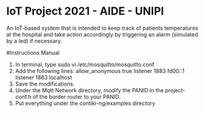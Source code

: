 # IoT Project 2021 - AIDE - UNIPI
An IoT-based system that is intended to keep track of patients temperatures at the hospital and take action accordingly by triggering an alarm (simulated by a led) if necessary. 

#Instructions Manual
1) In terminal, type sudo vi /etc/mosquitto/mosquitto.conf
2) Add the following lines: 
	allow_anonymous true
	listener 1883 fd00::1
	listener 1883 localhost
3) Save the modifications.
4) Under the Mqtt Network directory, modify the PANID in the project-conf.h of the border router to your PANID.
5) Put everything under the contiki-ng/examples directory
